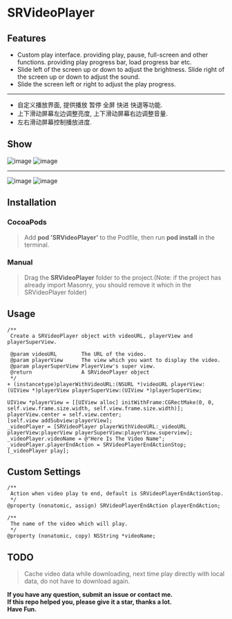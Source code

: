 # SRVideoPlayer

## Features

* Custom play interface. providing play, pause, full-screen and other functions. providing play progress bar, load progress bar etc.
* Slide left of the screen up or down to adjust the brightness. Slide right of the screen up or down to adjust the sound.
* Slide the screen left or right to adjust the play progress.

***

* 自定义播放界面, 提供播放 暂停 全屏 快进 快退等功能.
* 上下滑动屏幕左边调整亮度, 上下滑动屏幕右边调整音量.
* 左右滑动屏幕控制播放进度.

## Show

![image](./show1.png) ![image](./show2.png)  
  
***

![image](./show3.png) ![image](./show4.png)

## Installation

### CocoaPods
> Add **pod 'SRVideoPlayer'** to the Podfile, then run **pod install** in the terminal.

### Manual
> Drag the **SRVideoPlayer** folder to the project.(Note: if the project has already import Masonry, you should remove it which in the SRVideoPlayer folder)

## Usage

````objc
/**
 Create a SRVideoPlayer object with videoURL, playerView and playerSuperView.

 @param videoURL        The URL of the video.
 @param playerView      The view which you want to display the video.
 @param playerSuperView PlayerView's super view.
 @return                A SRVideoPlayer object
 */
+ (instancetype)playerWithVideoURL:(NSURL *)videoURL playerView:(UIView *)playerView playerSuperView:(UIView *)playerSuperView;

UIView *playerView = [[UIView alloc] initWithFrame:CGRectMake(0, 0, self.view.frame.size.width, self.view.frame.size.width)];
playerView.center = self.view.center;
[self.view addSubview:playerView];
_videoPlayer = [SRVideoPlayer playerWithVideoURL:_videoURL playerView:playerView playerSuperView:playerView.superview];
_videoPlayer.videoName = @"Here Is The Video Name";
_videoPlayer.playerEndAction = SRVideoPlayerEndActionStop;
[_videoPlayer play];

````

## Custom Settings

````objc
/** 
 Action when video play to end, default is SRVideoPlayerEndActionStop. 
 */
@property (nonatomic, assign) SRVideoPlayerEndAction playerEndAction;

/** 
 The name of the video which will play. 
 */
@property (nonatomic, copy) NSString *videoName;
````

## TODO

> Cache video data while downloading, next time play directly with local data, do not have to download again.

**If you have any question, submit an issue or contact me.**   
**If this repo helped you, please give it a star, thanks a lot.**  
**Have Fun.**